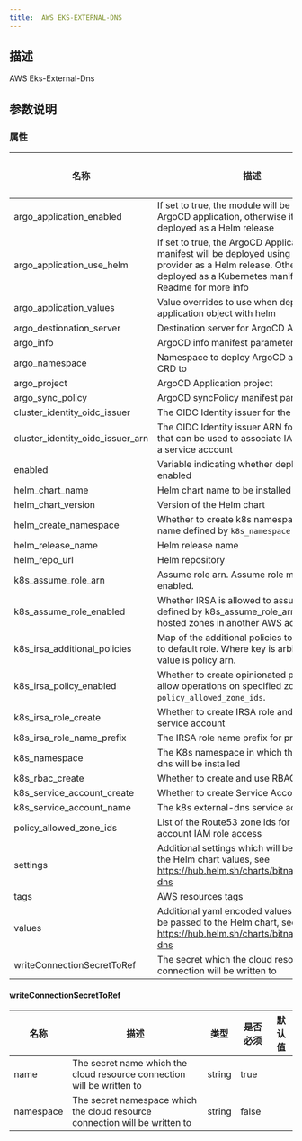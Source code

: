 ```yaml
---
title:  AWS EKS-EXTERNAL-DNS
---
```


## 描述

AWS Eks-External-Dns

## 参数说明


### 属性

 名称 | 描述 | 类型 | 是否必须 | 默认值 
 ------------ | ------------- | ------------- | ------------- | ------------- 
 argo_application_enabled | If set to true, the module will be deployed as ArgoCD application, otherwise it will be deployed as a Helm release | bool | false |  
 argo_application_use_helm | If set to true, the ArgoCD Application manifest will be deployed using Kubernetes provider as a Helm release. Otherwise it'll be deployed as a Kubernetes manifest. See Readme for more info | bool | false |  
 argo_application_values | Value overrides to use when deploying argo application object with helm |  | false |  
 argo_destionation_server | Destination server for ArgoCD Application | string | false |  
 argo_info | ArgoCD info manifest parameter |  | false |  
 argo_namespace | Namespace to deploy ArgoCD application CRD to | string | false |  
 argo_project | ArgoCD Application project | string | false |  
 argo_sync_policy | ArgoCD syncPolicy manifest parameter |  | false |  
 cluster_identity_oidc_issuer | The OIDC Identity issuer for the cluster | string | true |  
 cluster_identity_oidc_issuer_arn | The OIDC Identity issuer ARN for the cluster that can be used to associate IAM roles with a service account | string | true |  
 enabled | Variable indicating whether deployment is enabled | bool | false |  
 helm_chart_name | Helm chart name to be installed | string | false |  
 helm_chart_version | Version of the Helm chart | string | false |  
 helm_create_namespace | Whether to create k8s namespace with name defined by `k8s_namespace` | bool | false |  
 helm_release_name | Helm release name | string | false |  
 helm_repo_url | Helm repository | string | false |  
 k8s_assume_role_arn | Assume role arn. Assume role must be enabled. |  | false |  
 k8s_assume_role_enabled | Whether IRSA is allowed to assume role defined by k8s_assume_role_arn. Useful for hosted zones in another AWS account. | bool | false |  
 k8s_irsa_additional_policies | Map of the additional policies to be attached to default role. Where key is arbiraty id and value is policy arn. | map(string) | false |  
 k8s_irsa_policy_enabled | Whether to create opinionated policy to allow operations on specified zones in `policy_allowed_zone_ids`. | bool | false |  
 k8s_irsa_role_create | Whether to create IRSA role and annotate service account | bool | false |  
 k8s_irsa_role_name_prefix | The IRSA role name prefix for prometheus | string | false |  
 k8s_namespace | The K8s namespace in which the external-dns will be installed | string | false |  
 k8s_rbac_create | Whether to create and use RBAC resources | bool | false |  
 k8s_service_account_create | Whether to create Service Account | bool | false |  
 k8s_service_account_name | The k8s external-dns service account name |  | false |  
 policy_allowed_zone_ids | List of the Route53 zone ids for service account IAM role access | list(string) | false |  
 settings | Additional settings which will be passed to the Helm chart values, see https://hub.helm.sh/charts/bitnami/external-dns | map(any) | false |  
 tags | AWS resources tags | map(string) | false |  
 values | Additional yaml encoded values which will be passed to the Helm chart, see https://hub.helm.sh/charts/bitnami/external-dns | string | false |  
 writeConnectionSecretToRef | The secret which the cloud resource connection will be written to | [writeConnectionSecretToRef](#writeConnectionSecretToRef) | false |  


#### writeConnectionSecretToRef

 名称 | 描述 | 类型 | 是否必须 | 默认值 
 ------------ | ------------- | ------------- | ------------- | ------------- 
 name | The secret name which the cloud resource connection will be written to | string | true |  
 namespace | The secret namespace which the cloud resource connection will be written to | string | false |  
